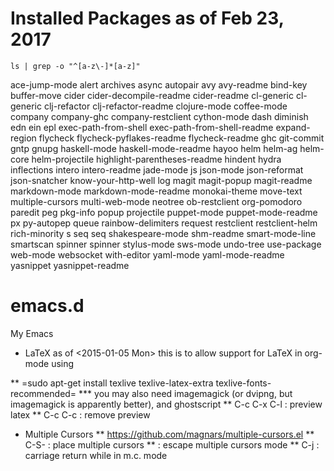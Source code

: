 # Installed Packages as of Feb 23, 2017

```
ls | grep -o "^[a-z\-]*[a-z]"
```

ace-jump-mode
alert
archives
async
autopair
avy
avy-readme
bind-key
buffer-move
cider
cider-decompile-readme
cider-readme
cl-generic
cl-generic
clj-refactor
clj-refactor-readme
clojure-mode
coffee-mode
company
company-ghc
company-restclient
cython-mode
dash
diminish
edn
ein
epl
exec-path-from-shell
exec-path-from-shell-readme
expand-region
flycheck
flycheck-pyflakes-readme
flycheck-readme
ghc
git-commit
gntp
gnupg
haskell-mode
haskell-mode-readme
hayoo
helm
helm-ag
helm-core
helm-projectile
highlight-parentheses-readme
hindent
hydra
inflections
intero
intero-readme
jade-mode
js
json-mode
json-reformat
json-snatcher
know-your-http-well
log
magit
magit-popup
magit-readme
markdown-mode
markdown-mode-readme
monokai-theme
move-text
multiple-cursors
multi-web-mode
neotree
ob-restclient
org-pomodoro
paredit
peg
pkg-info
popup
projectile
puppet-mode
puppet-mode-readme
px
py-autopep
queue
rainbow-delimiters
request
restclient
restclient-helm
rich-minority
s
seq
seq
shakespeare-mode
shm-readme
smart-mode-line
smartscan
spinner
spinner
stylus-mode
sws-mode
undo-tree
use-package
web-mode
websocket
with-editor
yaml-mode
yaml-mode-readme
yasnippet
yasnippet-readme



emacs.d
=======

My Emacs

* LaTeX
as of <2015-01-05 Mon> this is to allow support for LaTeX in org-mode using

** =sudo apt-get install texlive texlive-latex-extra texlive-fonts-recommended=
*** you may also need imagemagick (or dvipng, but imagemagick is apparently better), and ghostscript
** C-c C-x C-l : preview latex
** C-c C-c : remove preview

* Multiple Cursors
** https://github.com/magnars/multiple-cursors.el
** C-S-<click> : place multiple cursors
** <enter> : escape multiple cursors mode
** C-j : carriage return while in m.c. mode

